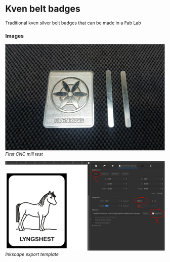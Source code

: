 # Kven belt badges

Traditional kven silver belt badges that can be made in a Fab Lab

### Images

![](Images/kvenrose-fresetest.JPG)
*First CNC mill test*

![](Images/inkscape-export.JPG)
*Inkscape export template*
